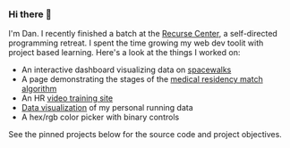 ### Hi there 👋

I'm Dan.  I recently finished a batch at the [Recurse Center](http://recurse.com), a self-directed programming retreat.  I spent the time growing my web dev toolit with project based learning.  Here's a look at the things I worked on: 

* An interactive dashboard visualizing data on [spacewalks](https://d-murphy.github.io/spacewalk-dashboard/) 
* A page demonstrating the stages of the [medical residency match algorithm](https://residency-match-demo.herokuapp.com/) 
* An HR [video training site](https://talentcheck.pro/) 
* [Data visualization](https://d-murphy.github.io/StravaRunDataDashboard.html) of my personal running data
* A hex/rgb color picker with binary controls

See the pinned projects below for the source code and project objectives.  



